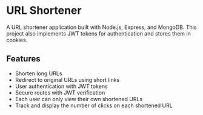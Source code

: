 # URL Shortener

A URL shortener application built with Node.js, Express, and MongoDB. This project also implements JWT tokens for authentication and stores them in cookies.

## Features

- Shorten long URLs
- Redirect to original URLs using short links
- User authentication with JWT tokens
- Secure routes with JWT verification
- Each user can only view their own shortened URLs
- Track and display the number of clicks on each shortened URL

